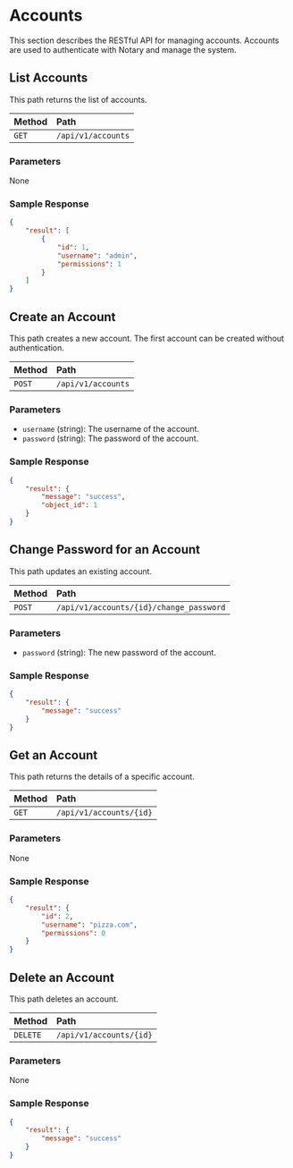 # Accounts

This section describes the RESTful API for managing accounts. Accounts are used to authenticate with Notary and manage the system.

## List Accounts

This path returns the list of accounts.

| Method | Path               |
| :----- | :----------------- |
| `GET`  | `/api/v1/accounts` |

### Parameters

None

### Sample Response

```json
{
    "result": [
        {
            "id": 1,
            "username": "admin",
            "permissions": 1
        }
    ]
}
```

## Create an Account

This path creates a new account. The first account can be created without authentication.

| Method | Path               |
| :----- | :----------------- |
| `POST` | `/api/v1/accounts` |

### Parameters

- `username` (string): The username of the account. 
- `password` (string): The password of the account.

### Sample Response

```json
{
    "result": {
        "message": "success",
        "object_id": 1
    }
}
```

## Change Password for an Account

This path updates an existing account.

| Method | Path                                    |
| :----- | :-------------------------------------- |
| `POST` | `/api/v1/accounts/{id}/change_password` |

### Parameters

- `password` (string): The new password of the account.

### Sample Response

```json
{
    "result": {
        "message": "success"
    }
}
```

## Get an Account

This path returns the details of a specific account.

| Method | Path                    |
| :----- | :---------------------- |
| `GET`  | `/api/v1/accounts/{id}` |

### Parameters

None

### Sample Response

```json
{
    "result": {
        "id": 2,
        "username": "pizza.com",
        "permissions": 0
    }
}
```

## Delete an Account

This path deletes an account.

| Method   | Path                    |
| :------- | :---------------------- |
| `DELETE` | `/api/v1/accounts/{id}` |

### Parameters

None

### Sample Response

```json
{
    "result": {
        "message": "success"
    }
}
```
